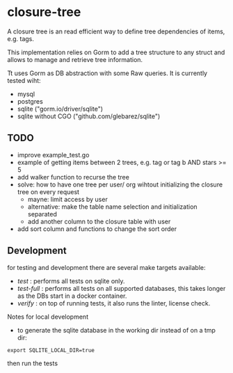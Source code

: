 # closure-tree

A closure tree is an read efficient way to define tree dependencies of items, e.g. tags.

This implementation relies on Gorm to add a tree structure to any struct and allows to manage and retrieve
tree information.

Tt uses Gorm as DB abstraction with some Raw queries.
It is currently tested wiht:
* mysql
* postgres
* sqlite ("gorm.io/driver/sqlite")
* sqlite without CGO ("github.com/glebarez/sqlite")
 

## TODO
* improve example_test.go
* example of getting items between 2 trees, e.g. tag or tag b AND stars >= 5
* add walker function to recurse the tree
* solve: how to have one tree per user/ org wihtout initializing the closure tree on every request
  * mayne: limit access by user
  * alternative: make the table name selection and initialization separated
  * add another column to the closure table with user
* add sort column and functions to change the sort order

## Development

for testing and development there are several make targets available:

* _test_ : performs all tests on sqlite only.
* _test-full_ : performs all tests on all supported databases, this takes longer as the DBs start in a docker container.
* _verify_ : on top of running tests, it also runs the linter, license check.


Notes for local development 

* to generate the sqlite database in the working dir instead of on a tmp dir:
```
export SQLITE_LOCAL_DIR=true
```
then run the tests
